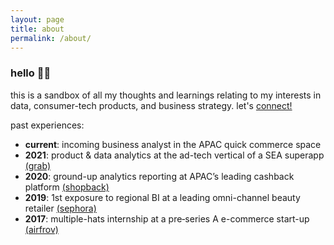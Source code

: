 ```yaml
---
layout: page
title: about
permalink: /about/
---
```


### hello 👋🏼

this is a sandbox of all my thoughts and learnings relating to my interests in data, consumer-tech products, and business strategy.
let's [connect!](https://www.linkedin.com/in/royceleh/)

past experiences:
* **current**: incoming business analyst in the APAC quick commerce space 
* **2021**: product & data analytics at the ad-tech vertical of a SEA superapp [(grab)](https://www.grab.com/sg/)
* **2020**: ground-up analytics reporting at APAC’s leading cashback platform [(shopback)](https://www.shopback.sg/)
* **2019**: 1st exposure to regional BI at a leading omni-channel beauty retailer [(sephora)](https://www.sephora.sg/)
* **2017**: multiple-hats internship at a pre‐series A e-commerce start-up [(airfrov)](https://vulcanpost.com/614021/airfrov-singapore-new-funding/)

